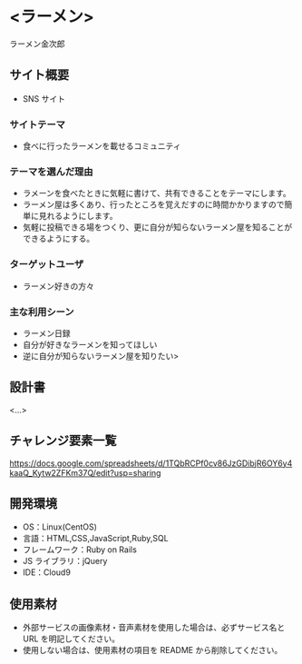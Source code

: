 # <ラーメン>

ラーメン金次郎

## サイト概要

- SNS サイト

### サイトテーマ

- 食べに行ったラーメンを載せるコミュニティ

### テーマを選んだ理由

- ラメーンを食べたときに気軽に書けて、共有できることをテーマにします。
- ラーメン屋は多くあり、行ったところを覚えだすのに時間かかりますので簡単に見れるようにします。
- 気軽に投稿できる場をつくり、更に自分が知らないラーメン屋を知ることができるようにする。

### ターゲットユーザ

- ラーメン好きの方々

### 主な利用シーン

- ラーメン日録
- 自分が好きなラーメンを知ってほしい
- 逆に自分が知らないラーメン屋を知りたい>

## 設計書

<...>

## チャレンジ要素一覧

<https://docs.google.com/spreadsheets/d/1TQbRCPf0cv86JzGDibjR6OY6y4kaaQ_Kytw2ZFKm37Q/edit?usp=sharing>

## 開発環境

- OS：Linux(CentOS)
- 言語：HTML,CSS,JavaScript,Ruby,SQL
- フレームワーク：Ruby on Rails
- JS ライブラリ：jQuery
- IDE：Cloud9

## 使用素材

- 外部サービスの画像素材・音声素材を使用した場合は、必ずサービス名と URL を明記してください。
- 使用しない場合は、使用素材の項目を README から削除してください。
